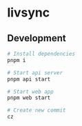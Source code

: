 # livsync

## Development

```bash
# Install dependencies
pnpm i

# Start api server
pnpm api start

# Start web app
pnpm web start
```

```bash
# Create new commit
cz
```

